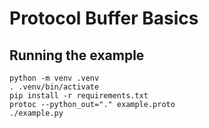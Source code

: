 # Protocol Buffer Basics

## Running the example

```shell
python -m venv .venv
. .venv/bin/activate
pip install -r requirements.txt
protoc --python_out="." example.proto
./example.py
```
